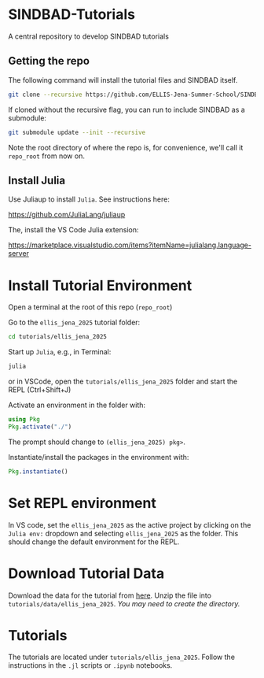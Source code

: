 # SINDBAD-Tutorials
A central repository to develop SINDBAD tutorials

## Getting the repo

The following command will install the tutorial files and SINDBAD itself.

```bash
git clone --recursive https://github.com/ELLIS-Jena-Summer-School/SINDBAD-Tutorials.git
```

If cloned without the recursive flag, you can run to include SINDBAD as a submodule:
```bash
git submodule update --init --recursive
```

Note the root directory of where the repo is, for convenience, we'll call it `repo_root` from now on.

## Install Julia

Use Juliaup to install `Julia`. See instructions here:

https://github.com/JuliaLang/juliaup

The, install the VS Code Julia extension: 

https://marketplace.visualstudio.com/items?itemName=julialang.language-server


# Install Tutorial Environment
Open a terminal at the root of this repo (`repo_root`)

Go to the `ellis_jena_2025` tutorial folder:
```bash
cd tutorials/ellis_jena_2025
```

Start up `Julia`, e.g., in Terminal:

```bash
julia
```

or in VSCode, open the `tutorials/ellis_jena_2025` folder and start the REPL (Ctrl+Shift+J)

Activate an environment in the folder with:
```julia
using Pkg
Pkg.activate("./")
```

The prompt should change to `(ellis_jena_2025) pkg>`.

Instantiate/install the packages in the environment with:
```julia
Pkg.instantiate()
```

# Set REPL environment
In VS code, set the `ellis_jena_2025` as the active project by clicking on the `Julia env:` dropdown and selecting `ellis_jena_2025` as the folder. This should change the default environment for the REPL.


# Download Tutorial Data
Download the data for the tutorial from [here](https://nextcloud.bgc-jena.mpg.de/s/w2mbH59W4nF3Tcd). 
Unzip the file into `tutorials/data/ellis_jena_2025`. *You may need to create the directory.*

# Tutorials

The tutorials are located under `tutorials/ellis_jena_2025`. Follow the instructions in the `.jl` scripts or `.ipynb` notebooks.